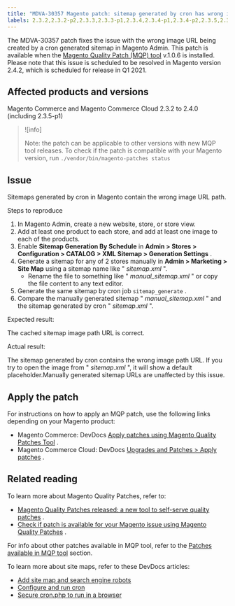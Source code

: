 ```yaml
---
title: "MDVA-30357 Magento patch: sitemap generated by cron has wrong image URL"
labels: 2.3.2,2.3.2-p2,2.3.3,2.3.3-p1,2.3.4,2.3.4-p1,2.3.4-p2,2.3.5,2.3.5-p1,2.3.5-p2,2.3.6,2.4.0,2.4.0-p1,MQP 1.0.6,MQP patches,Magento Commerce,Magento Commerce Cloud,URL,cron,image,sitemap
---
```


The MDVA-30357 patch fixes the issue with the wrong image URL being created by a cron generated sitemap in Magento Admin. This patch is available when the [Magento Quality Patch (MQP) tool](https://support.magento.com/hc/en-us/articles/360047139492) v.1.0.6 is installed. Please note that this issue is scheduled to be resolved in Magento version 2.4.2, which is scheduled for release in Q1 2021.

## Affected products and versions

Magento Commerce and Magento Commerce Cloud 2.3.2 to 2.4.0 (including 2.3.5-p1)

>![info]
>
>Note: the patch can be applicable to other versions with new MQP tool releases. To check if the patch is compatible with your Magento version, run `./vendor/bin/magento-patches
    status` 

## Issue

Sitemaps generated by cron in Magento contain the wrong image URL path.

 <span class="wysiwyg-underline">Steps to reproduce</span> 

1. In Magento Admin, create a new website, store, or store view.
1. Add at least one product to each store, and add at least one image to each of the products.
1. Enable **Sitemap Generation By Schedule** in **Admin > Stores > Configuration > CATALOG > XML Sitemap > Generation Settings** .
1. Generate a sitemap for any of 2 stores manually in **Admin > Marketing > Site Map** using a sitemap name like " *sitemap.xml* ".
    * Rename the file to something like " *manual\_sitemap.xml* " or copy the file content to any text editor.
1. Generate the same sitemap by cron job `sitemap_generate` .
1. Compare the manually generated sitemap " *manual\_sitemap.xml* " and the sitemap generated by cron " *sitemap.xml* ".

 <span class="wysiwyg-underline">Expected result:</span> 

The cached sitemap image path URL is correct.

 <span class="wysiwyg-underline">Actual result:</span> 

The sitemap generated by cron contains the wrong image path URL. If you try to open the image from " *sitemap.xml* ", it will show a default placeholder.Manually generated sitemap URLs are unaffected by this issue.

## Apply the patch

For instructions on how to apply an MQP patch, use the following links depending on your Magento product:

* Magento Commerce: DevDocs [Apply patches using Magento Quality Patches Tool](https://devdocs.magento.com/guides/v2.4/comp-mgr/patching/mqp.html) .
* Magento Commerce Cloud: DevDocs [Upgrades and Patches > Apply patches](https://devdocs.magento.com/cloud/project/project-patch.html) .

## Related reading

To learn more about Magento Quality Patches, refer to:

* [Magento Quality Patches released: a new tool to self-serve quality patches](https://support.magento.com/hc/en-us/articles/360047139492) .
* [Check if patch is available for your Magento issue using Magento Quality Patches](https://support.magento.com/hc/en-us/articles/360047125252) .

For info about other patches available in MQP tool, refer to the [Patches available in MQP tool](https://support.magento.com/hc/en-us/sections/360010506631-Patches-available-in-MQP-tool-) section.

To learn more about site maps, refer to these DevDocs articles:

* [Add site map and search engine robots](https://devdocs.magento.com/cloud/trouble/robots-sitemap.html)
* [Configure and run cron](https://devdocs.magento.com/guides/v2.4/config-guide/cli/config-cli-subcommands-cron.html)
* [Secure cron.php to run in a browser](https://devdocs.magento.com/guides/v2.4/config-guide/secy/secy-cron.html)

